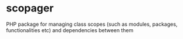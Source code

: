 # scopager
PHP package for managing class scopes (such as modules, packages, functionalities etc) and dependencies between them

